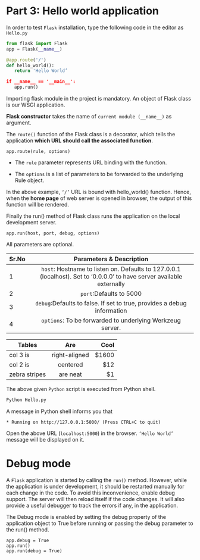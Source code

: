 # Part 3: Hello world application
In order to test `Flask` installation, type the following code in the editor as `Hello.py`
```python
from flask import Flask
app = Flask(__name__)

@app.route('/')
def hello_world():
   return 'Hello World’

if __name__ == '__main__':
   app.run()
```
Importing flask module in the project is mandatory. An object of Flask class is our WSGI application.

**Flask constructor** takes the name of `current module (__name__)` as argument.

The `route()` function of the Flask class is a decorator, which tells the application **which URL should call the associated function**.
```
app.route(rule, options)
```
* The `rule` parameter represents URL binding with the function.

* The `options` is a list of parameters to be forwarded to the underlying Rule object.

In the above example, `‘/’` URL is bound with hello_world() function. Hence, when the **home page** of web server is opened in browser, the output of this function will be rendered.

Finally the run() method of Flask class runs the application on the local development server.
```
app.run(host, port, debug, options)
```
All parameters are optional.

|Sr.No | Parameters & Description  |
|---|:---:|
|  1 | `host`: Hostname to listen on. Defaults to 127.0.0.1 (localhost). Set to ‘0.0.0.0’ to have server available externally |
|  2 |  `port`:Defaults to 5000 |
|  3 |  `debug`:Defaults to false. If set to true, provides a debug information|
|  4 |`options`: To be forwarded to underlying Werkzeug server.|


| Tables        | Are           | Cool  |
| ------------- |:-------------:| -----:|
| col 3 is      | right-aligned | $1600 |
| col 2 is      | centered      |   $12 |
| zebra stripes | are neat      |    $1 |



The above given `Python` script is executed from Python shell.
```sh
Python Hello.py
```
A message in Python shell informs you that
```
* Running on http://127.0.0.1:5000/ (Press CTRL+C to quit)
```
Open the above URL (`localhost:5000`) in the browser. `‘Hello World’` message will be displayed on it.

# Debug mode
A `Flask` application is started by calling the `run()` method. However, while the application is under development, it should be restarted manually for each change in the code. To avoid this inconvenience, enable debug support. The server will then reload itself if the code changes. It will also provide a useful debugger to track the errors if any, in the application.

The Debug mode is enabled by setting the debug property of the application object to True before running or passing the debug parameter to the run() method.
```
app.debug = True
app.run()
app.run(debug = True)
```
